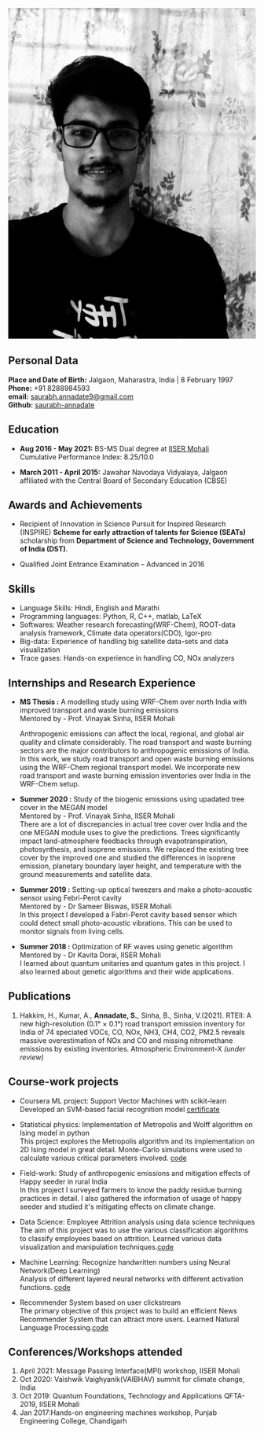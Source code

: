 ![pp](profile_picture.jpg)

## Personal Data
**Place and Date of Birth:** Jalgaon, Maharastra, India | 8 February 1997  
**Phone:** +91 8288984593  
**email:** [saurabh.annadate9@gmail.com](saurabh.annadate9@gmail.com)  
**Github:**  [saurabh-annadate](https://github.com/saurabh-annadate])


## Education
- **Aug 2016 - May 2021:** BS-MS Dual degree at [IISER Mohali](http://www.iisermohali.ac.in/)  
   Cumulative Performance Index: 8.25/10.0

- **March 2011 - April 2015:** Jawahar Navodaya Vidyalaya, Jalgaon  
affiliated with the Central Board of Secondary Education (CBSE)


## Awards and Achievements

- Recipient of Innovation in Science Pursuit for Inspired Research (INSPIRE) **Scheme for early attraction of talents for Science (SEATs)** scholarship
from **Department of Science and Technology, Government of India (DST)**.

- Qualified Joint Entrance Examination – Advanced in 2016

## Skills
- Language Skills: Hindi, English and Marathi
- Programming languages: Python, R, C++, matlab, LaTeX
- Softwares: Weather research forecasting(WRF-Chem), ROOT-data analysis framework, Climate data operators(CDO), Igor-pro
- Big-data: Experience of handling big satellite data-sets and data visualization
- Trace gases: Hands-on experience in handling CO, NOx analyzers

## Internships and Research Experience
- **MS Thesis :** A modelling study using WRF-Chem over north India with improved transport and waste burning emissions  
      Mentored by - Prof. Vinayak Sinha, IISER Mohali  
      
   Anthropogenic emissions can affect the local, regional, and global air quality and climate considerably. The road transport and waste burning sectors are the major contributors to anthropogenic emissions of India. In this work, we study road transport and open waste burning emissions using the WRF-Chem regional transport model. We incorporate new road transport and waste burning emission inventories over India in the WRF-Chem setup.
 
 
- **Summer 2020 :** Study of the biogenic emissions using upadated tree cover in the MEGAN model  
      Mentored by - Prof. Vinayak Sinha, IISER Mohali  
      There are a lot of discrepancies in actual tree cover over India and the one MEGAN module uses to give the predictions. Trees significantly impact land-atmosphere feedbacks through evapotranspiration, photosynthesis, and isoprene emissions. We replaced the existing tree cover by the improved one and studied the differences in isoprene emission, planetary boundary layer height, and temperature with the ground measurements and satellite data.
 
 - **Summer 2019 :** Setting-up optical tweezers and make a photo-acoustic sensor using Febri-Perot cavity  
 Mentored by - Dr Sameer Biswas, IISER Mohali  
 In this project I developed a Fabri-Perot cavity based sensor which could detect small photo-acoustic vibrations. This can be used to monitor signals from living cells.
 
 - **Summer 2018 :** Optimization of RF waves using genetic algorithm  
  Mentored by - Dr Kavita Dorai, IISER Mohali  
  I learned about quantum unitaries and quantum gates in this project. I also learned about genetic algorithms and their wide applications.


## Publications
1. Hakkim, H., Kumar, A., **Annadate, S.**, Sinha, B., Sinha, V.(2021). RTEII: A new high-resolution (0.1° × 0.1°) road transport emission inventory for India of 74 speciated VOCs, CO, NOx, NH3, CH4, CO2, PM2.5 reveals massive overestimation of NOx and CO and missing nitromethane emissions by existing inventories. Atmospheric Environment-X _(under review)_

## Course-work projects

- Coursera ML project: Support Vector Machines with scikit-learn  
   Developed an SVM-based facial recognition model [certificate](https://coursera.org/share/fc673f2599557e05a4c0871e53933ebd)
 
- Statistical physics: Implementation of Metropolis and Wolff algorithm on Ising model in python  
  This project explores the Metropolis algorithm and its implementation on 2D Ising model in great detail. Monte-Carlo simulations were used to calculate various critical parameters involved. [code](https://github.com/saurabh-annadate/Implementation-of-Metropolis-and-Wolff-algorithm-on-Ising-model-in-python) 
 
- Field-work: Study of anthropogenic emissions and mitigation effects of Happy seeder in rural India  
 In this project I surveyed farmers to know the paddy residue burning practices in detail. I also gathered the information of usage of happy seeder and studied it's mitigating effects on climate change.
 
- Data Science: Employee Attrition analysis using data science techniques  
 The aim of this project was to use the various classification algorithms to classify employees based on attrition. Learned various data visualization and manipulation techniques.[code](https://github.com/saurabh-annadate/IBM-HR-Analytics-Employee-Attrition-Performance)

- Machine Learning: Recognize handwritten numbers using Neural Network(Deep Learning)  
Analysis of different layered neural networks with different activation functions. [code](https://github.com/saurabh-annadate/Neural-network-from-scratch)  

- Recommender System based on user clickstream  
The primary objective of this project was to build an efficient News Recommender System that can attract more users. Learned Natural Language Processing.[code](https://github.com/saurabh-annadate/Recommender-System-based-on-user-clickstream)

## Conferences/Workshops attended

1. April 2021: Message Passing Interface(MPI) workshop, IISER Mohali
2. Oct 2020: Vaishwik Vaighyanik(VAIBHAV) summit for climate change, India
3. Oct 2019: Quantum Foundations, Technology and Applications QFTA-2019, IISER Mohali
4. Jan 2017:Hands-on engineering machines workshop, Punjab Engineering College, Chandigarh 

